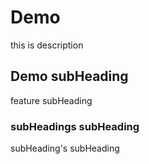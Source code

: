 # Demo

this is description

## Demo subHeading

feature subHeading

### subHeadings subHeading

subHeading's subHeading